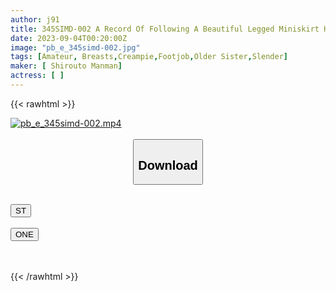 ```yaml
---
author: j91
title: 345SIMD-002 A Record Of Following A Beautiful Legged Miniskirt High Girl I Saw On The Street To Her House And Having Sex With Her Completely [Stalker/Slender/Panty Shot/Foot Job]
date: 2023-09-04T00:20:00Z
image: "pb_e_345simd-002.jpg"
tags: [Amateur, Breasts,Creampie,Footjob,Older Sister,Slender]
maker: [ Shirouto Manman]
actress: [ ]
---
```



{{< rawhtml >}}

<div class="video" data-videoid="6kQvX6ODgwslRj">
    <a href="javascript:;">
        <img src="https://my.j91.asia/posts/pb_e_345simd-002/pb_e_345simd-002.jpg" width="WIDTH" height="HEIGHT" alt="pb_e_345simd-002.mp4" loading="lazy">
    </a>
</div>

<script type="text/javascript" src="https://j91.asia/asset/on-demand-st.js"></script>

<br>
  <link rel="stylesheet" href="https://j91.asia/asset/bs5.css">
  
  <center>
  <button class="btn btn-primary" type="button" data-bs-toggle="collapse" data-bs-target=".multi-collapse" aria-expanded="false" aria-controls="multiCollapseExample1 multiCollapseExample2"><h2>Download</h2></button></center>
</p>
<div class="row">
  <div class="col">
    <div class="collapse multi-collapse" id="multiCollapseExample1">
      <div class="card card-body">
	      	      <br>
<div class="buttons">  
<a href="https://streamtape.to/v/6kQvX6ODgwslRj"><button class="btn-hover color-3"><i class="fa fa-download"></i> ST</button></a></div>
    </div>
  </div>
</div>
  <div class="col">
    <div class="collapse multi-collapse" id="multiCollapseExample2">
      <div class="card card-body">
	      <br>
<div class="buttons">
    <a href="https://oneupload.to/694cbeotb619"><button class="btn-hover color-9"><i class="fa fa-download"></i> ONE</button></a></div>
<br><br>
      </div>
    </div>
  </div>
</div>

{{< /rawhtml >}}

